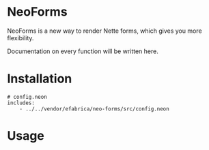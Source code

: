 NeoForms
========

NeoForms is a new way to render Nette forms, which gives you more flexibility.

Documentation on every function will be written here.


# Installation

```neon
# config.neon
includes:
    - ../../vendor/efabrica/neo-forms/src/config.neon
```

# Usage

